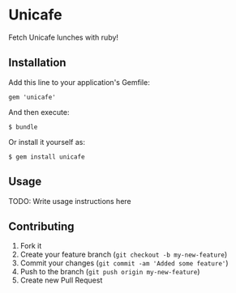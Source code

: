 # Unicafe

Fetch Unicafe lunches with ruby!

## Installation

Add this line to your application's Gemfile:

    gem 'unicafe'

And then execute:

    $ bundle

Or install it yourself as:

    $ gem install unicafe

## Usage

TODO: Write usage instructions here

## Contributing

1. Fork it
2. Create your feature branch (`git checkout -b my-new-feature`)
3. Commit your changes (`git commit -am 'Added some feature'`)
4. Push to the branch (`git push origin my-new-feature`)
5. Create new Pull Request
